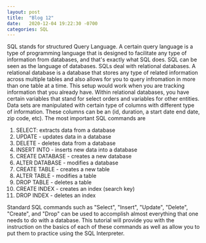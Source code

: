```yaml
---
layout: post
title:  "Blog 12"
date:   2020-12-04 19:22:30 -0700
categories: SQL
---
```

SQL stands for structured Query Language. A certain query language is a type of programming language that is designed to facilitate any type of information from databases, and that's exactly what SQL does. SQL can be seen as the language of databases. SQLs deal with relational databases. A relational database is a database that stores any type of related information across multiple tables and also allows for you to query infromation in more than one table at a time. 
This setup would work when you are tracking information that you already have. Within relational databases, you have certain variables that stand for select orders and variables for other entities. 
Data sets are manipulated with certain type of columns with different type of information. These columns can be an (id, duration, a start date end date, zip code, etc). The most important SQL commands are 
1. SELECT: extracts data from a database
2. UPDATE - updates data in a database
3. DELETE - deletes data from a database
4. INSERT INTO - inserts new data into a database
5. CREATE DATABASE - creates a new database
6. ALTER DATABASE - modifies a database
7. CREATE TABLE - creates a new table
8. ALTER TABLE - modifies a table
9. DROP TABLE - deletes a table
10. CREATE INDEX - creates an index (search key)
11. DROP INDEX - deletes an index

Standard SQL commands such as "Select", "Insert", "Update", "Delete", "Create", and "Drop" can be used to accomplish almost everything that one needs to do with a database. This tutorial will provide you with the instruction on the basics of each of these commands as well as allow you to put them to practice using the SQL Interpreter.